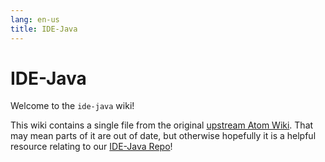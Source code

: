 ```yaml
---
lang: en-us
title: IDE-Java
---
```


# IDE-Java

Welcome to the `ide-java` wiki!

This wiki contains a single file from the original [upstream Atom Wiki](https://github.com/atom/ide-java/wiki). That may mean parts of it are out of date, but otherwise hopefully it is a helpful resource relating to our [IDE-Java Repo](https://github.com/pulsar-edit/ide-java)!
